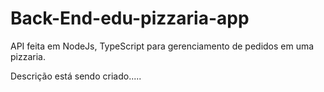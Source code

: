 # Back-End-edu-pizzaria-app

API feita em NodeJs, TypeScript para gerenciamento de pedidos em uma pizzaria.

Descrição está sendo criado.....
